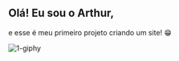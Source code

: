 ## Olá! Eu sou o Arthur, 
e esse é meu primeiro projeto criando um site! 😁


![1-giphy](https://github.com/user-attachments/assets/4df716f5-061a-41bd-9784-f77769203376)
